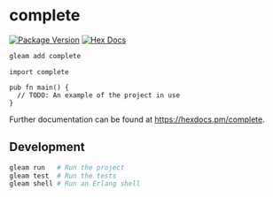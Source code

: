 # complete

[![Package Version](https://img.shields.io/hexpm/v/complete)](https://hex.pm/packages/complete)
[![Hex Docs](https://img.shields.io/badge/hex-docs-ffaff3)](https://hexdocs.pm/complete/)

```sh
gleam add complete
```
```gleam
import complete

pub fn main() {
  // TODO: An example of the project in use
}
```

Further documentation can be found at <https://hexdocs.pm/complete>.

## Development

```sh
gleam run   # Run the project
gleam test  # Run the tests
gleam shell # Run an Erlang shell
```
